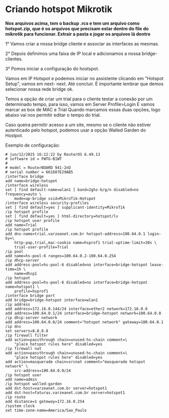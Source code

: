 # Criando hotspot Mikrotik

**Nos arquivos acima, tem o backup .rcs e tem um arquivo como hotspot.zip, que é os arquivos que precisam estar dentro do file do mikrotik para funcionar. Extrair a pasta e jogar os arquivos lá dentro**

1° Vamos criar a nossa bridge cliente e associar as interfaces as mesmas.

2° Depois definimos uma faixa de IP local e adicionamos a nossa bridge-clientes.

3° Pomos iniciar a configuração do hostspot. 

Vamos em IP Hotspot e podemos iniciar no assistente clicando em "Hotspot Setup", vamos em next- next. Até concluir. É importante lembrar que demos selecionar nossa rede bridge ok.

Temos a opção de criar um trial para o cliente testar a conexão por um determinado tempo, para isso, vamos em Server Profile>Login
E vamos marcar as box de MAC e Trial
Quando marcamos essas duas opções, logo abaixo vai nos permitir editar o tempo do trial.

Caso queira permitir acesso a um site, mesmo se o cliente não estiver autenticado pelo hotspot, podemos usar a opção Walled Garden do Hostpot.

Exemplo de configuração:


```
# jun/12/2025 16:12:22 by RouterOS 6.49.13
# software id = FWTG-B1WT
#
# model = RouterBOARD 941-2nD
# serial number = 661607E29AB5
/interface bridge
add name=bridge-hotspot
/interface wireless
set [ find default-name=wlan1 ] band=2ghz-b/g/n disabled=no frequency=auto \
    mode=ap-bridge ssid=MikroTik-Hotspot
/interface wireless security-profiles
set [ find default=yes ] supplicant-identity=MikroTik
/ip hotspot profile
set [ find default=yes ] html-directory=hotspot/lv
/ip hotspot user profile
add name=Trial
/ip hotspot profile
add dns-name=trial.varzeanet.com.br hotspot-address=100.64.0.1 login-by=\
    http-pap,trial,mac-cookie name=hsprof1 trial-uptime-limit=30s \
    trial-user-profile=Trial
/ip pool
add name=hs-pool-6 ranges=100.64.0.2-100.64.0.254
/ip dhcp-server
add address-pool=hs-pool-6 disabled=no interface=bridge-hotspot lease-time=1h \
    name=dhcp1
/ip hotspot
add address-pool=hs-pool-6 disabled=no interface=bridge-hotspot name=hotspot1 \
    profile=hsprof1
/interface bridge port
add bridge=bridge-hotspot interface=wlan1
/ip address
add address=172.16.0.144/24 interface=ether2 network=172.16.0.0
add address=100.64.0.1/24 interface=bridge-hotspot network=100.64.0.0
/ip dhcp-server network
add address=100.64.0.0/24 comment="hotspot network" gateway=100.64.0.1
/ip dns
set servers=8.8.8.8
/ip firewall filter
add action=passthrough chain=unused-hs-chain comment=\
    "place hotspot rules here" disabled=yes
/ip firewall nat
add action=passthrough chain=unused-hs-chain comment=\
    "place hotspot rules here" disabled=yes
add action=masquerade chain=srcnat comment="masquerade hotspot network" \
    src-address=100.64.0.0/24
/ip hotspot user
add name=admin
/ip hotspot walled-garden
add dst-host=varzeanet.com.br server=hotspot1
add dst-host=faturas.varzeanet.com.br server=hotspot1
/ip route
add distance=1 gateway=172.16.0.254
/system clock
set time-zone-name=America/Sao_Paulo

```

